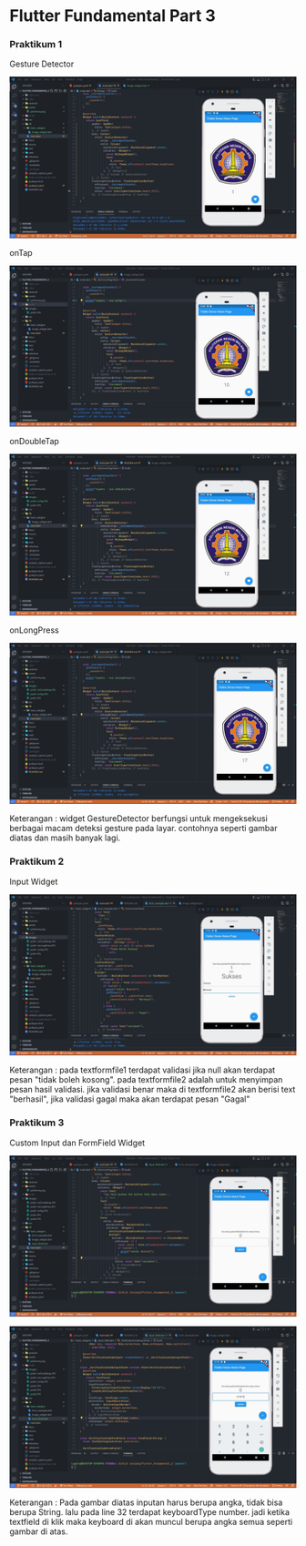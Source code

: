 # Flutter Fundamental Part 3
### Praktikum 1

Gesture Detector

![](images/prak1.JPG)

onTap

![](images/prak1%20onTap.JPG)

onDoubleTap

![](images/prak1%20onDoubletap.JPG)

onLongPress

![](images/prak1%20onLongPress.JPG)

Keterangan : widget GestureDetector berfungsi untuk mengeksekusi berbagai macam deteksi gesture pada layar. contohnya seperti gambar diatas dan masih banyak lagi. 

### Praktikum 2

Input Widget

![](images/prak2.JPG)

Keterangan : pada textformfile1 terdapat validasi jika null akan terdapat pesan "tidak boleh kosong". pada textformfile2 adalah untuk menyimpan pesan hasil validasi. jika validasi benar maka di textformfile2 akan berisi text "berhasil", jika validasi gagal maka akan terdapat pesan "Gagal"

### Praktikum 3

Custom Input dan FormField Widget

![](images/prak3.JPG)

![](images/prak3%201.JPG)

Keterangan : Pada gambar diatas inputan harus berupa angka, tidak bisa berupa String. lalu pada line 32 terdapat keyboardType number. jadi ketika textfield di klik maka keyboard di akan muncul berupa angka semua seperti gambar di atas.

